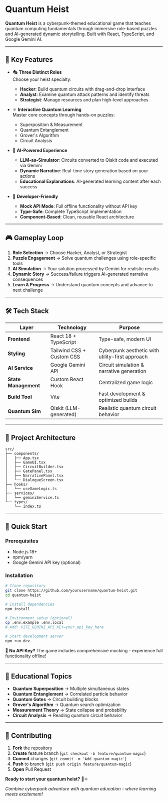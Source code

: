 #  Quantum Heist

**Quantum Heist** is a cyberpunk-themed educational game that teaches quantum computing fundamentals through immersive role-based puzzles and AI-generated dynamic storytelling. Built with React, TypeScript, and Google Gemini AI.

---

## 🚀 Key Features

- 🎭 **Three Distinct Roles**  
  Choose your heist specialty:
  - **Hacker**: Build quantum circuits with drag-and-drop interface
  - **Analyst**: Examine quantum attack patterns and identify threats
  - **Strategist**: Manage resources and plan high-level approaches

- ⚛️ **Interactive Quantum Learning**  
  Master core concepts through hands-on puzzles:
  - Superposition & Measurement
  - Quantum Entanglement  
  - Grover's Algorithm
  - Circuit Analysis

- 🤖 **AI-Powered Experience**  
  - **LLM-as-Simulator**: Circuits converted to Qiskit code and executed via Gemini
  - **Dynamic Narrative**: Real-time story generation based on your actions
  - **Educational Explanations**: AI-generated learning content after each success

- 🔧 **Developer-Friendly**  
  - **Mock API Mode**: Full offline functionality without API key
  - **Type-Safe**: Complete TypeScript implementation
  - **Component-Based**: Clean, reusable React architecture

---

## 🎮 Gameplay Loop

1. **Role Selection** → Choose Hacker, Analyst, or Strategist
2. **Puzzle Engagement** → Solve quantum challenges using role-specific tools
3. **AI Simulation** → Your solution processed by Gemini for realistic results
4. **Dynamic Story** → Success/failure triggers AI-generated narrative consequences  
5. **Learn & Progress** → Understand quantum concepts and advance to next challenge

---

## 🛠 Tech Stack

| Layer | Technology | Purpose |
|-------|------------|---------|
| **Frontend** | React 18 + TypeScript | Type-safe, modern UI |
| **Styling** | Tailwind CSS + Custom CSS | Cyberpunk aesthetic with utility-first approach |
| **AI Service** | Google Gemini API | Circuit simulation & narrative generation |
| **State Management** | Custom React Hook | Centralized game logic |
| **Build Tool** | Vite | Fast development & optimized builds |
| **Quantum Sim** | Qiskit (LLM-generated) | Realistic quantum circuit behavior |

---

## 📁 Project Architecture

```
src/
├── components/
│   ├── App.tsx                 
│   ├── GameUI.tsx             
│   ├── CircuitBuilder.tsx     
│   ├── GatePanel.tsx          
│   ├── NarrativePanel.tsx     
│   └── DialogueScreen.tsx    
├── hooks/
│   └── useGameLogic.ts        
├── services/
│   └── geminiService.ts      
└── types/
    └── index.ts               
```

---

## 🔧 Quick Start

### Prerequisites
- Node.js 18+
- npm/yarn
- Google Gemini API key (optional)

### Installation

```bash
# Clone repository
git clone https://github.com/yourusername/quantum-heist.git
cd quantum-heist

# Install dependencies
npm install

# Environment setup (optional)
cp .env.example .env.local
# Add: VITE_GEMINI_API_KEY=your_api_key_here

# Start development server
npm run dev
```

**🎯 No API Key?** The game includes comprehensive mocking - experience full functionality offline!

---

## 🧠 Educational Topics

- **Quantum Superposition** → Multiple simultaneous states
- **Quantum Entanglement** → Correlated particle behavior  
- **Quantum Gates** → Circuit building blocks
- **Grover's Algorithm** → Quantum search optimization
- **Measurement Theory** → State collapse and probability
- **Circuit Analysis** → Reading quantum circuit behavior

---

## 🤝 Contributing

1. **Fork** the repository
2. **Create** feature branch (`git checkout -b feature/quantum-magic`)
3. **Commit** changes (`git commit -m 'Add quantum magic'`)
4. **Push** to branch (`git push origin feature/quantum-magic`)
5. **Open** Pull Request


**Ready to start your quantum heist?** 🚀⚛️

*Combine cyberpunk adventure with quantum education - where learning meets excitement!*
